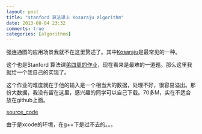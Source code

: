 ```yaml
---
layout: post
title: "stanford 算法课上 Kosaraju algorithm"
date: 2013-08-04 23:32
comments: true
categories: [algorithms]
---
```


强连通图的应用场景我就不在这里赘述了。其中[Kosaraju](http://en.wikipedia.org/wiki/Kosaraju's_algorithm)是最常见的一种。

这个也是Stanford 算法课[弟四周的作业](https://class.coursera.org/algo-004/quiz/attempt?quiz_id=57)，现在看来是最难的一道题。那么这里我就给一个我自己的实现了。

这个作业的难度就在于他的输入是一个相当大的数据，处理不好，很容易溢出。那份大数据，我没有留在这里，感兴趣的同学可以自己下载。70多M，实在不适合放在github上面。

[source_code](https://github.com/studentdeng/algorithms_class)

由于是xcode的环境，在g++下是过不去的。。。

